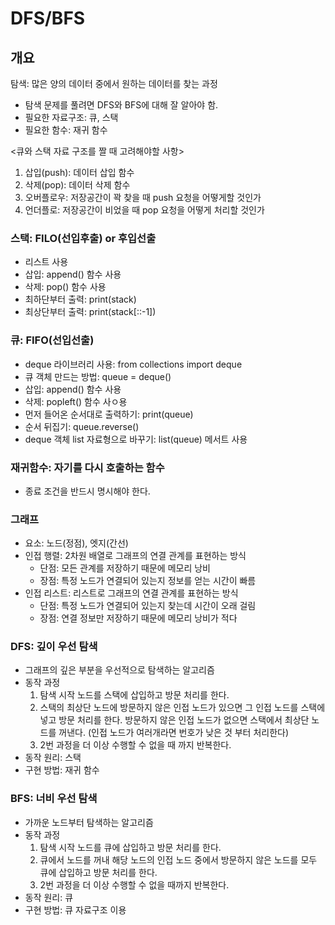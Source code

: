 # DFS/BFS

## 개요

탐색: 많은 양의 데이터 중에서 원하는 데이터를 찾는 과정

- 탐색 문제를 풀려면 DFS와 BFS에 대해 잘 알아야 함.
- 필요한 자료구조: 큐, 스택
- 필요한 함수: 재귀 함수

<큐와 스택 자료 구조를 짤 때 고려해야할 사항>

1. 삽입(push): 데이터 삽입 함수
2. 삭제(pop): 데이터 삭제 함수
3. 오버플로우: 저장공간이 꽉 찾을 때 push 요청을 어떻게할 것인가
4. 언더플로: 저장공간이 비었을 때 pop 요청을 어떻게 처리할 것인가

### 스택: FILO(선입후출) or 후입선출

- 리스트 사용
- 삽입: append() 함수 사용
- 삭제: pop() 함수 사용
- 최하단부터 출력: print(stack)
- 최상단부터 출력: print(stack[::-1])

### 큐: FIFO(선입선출)

- deque 라이브러리 사용: from collections import deque
- 큐 객체 만드는 방법: queue = deque()
- 삽입: append() 함수 사용
- 삭제: popleft() 함수 사ㅇ용
- 먼저 들어온 순서대로 출력하기: print(queue)
- 순서 뒤집기: queue.reverse()
- deque 객체 list 자료형으로 바꾸기: list(queue) 메서트 사용

### 재귀함수: 자기를 다시 호출하는 함수

- 종료 조건을 반드시 명시해야 한다.

### 그래프

- 요소: 노드(정점), 엣지(간선)
- 인접 행렬: 2차원 배열로 그래프의 연결 관계를 표현하는 방식
  - 단점: 모든 관계를 저장하기 때문에 메모리 낭비
  - 장점: 특정 노드가 연결되어 있는지 정보를 얻는 시간이 빠름
- 인접 리스트: 리스트로 그래프의 연결 관계를 표현하는 방식
  - 단점: 특정 노드가 연결되어 있는지 찾는데 시간이 오래 걸림
  - 장점: 연결 정보만 저장하기 때문에 메모리 낭비가 적다

### DFS: 깊이 우선 탐색

- 그래프의 깊은 부분을 우선적으로 탐색하는 알고리즘
- 동작 과정
  1. 탐색 시작 노드를 스택에 삽입하고 방문 처리를 한다.
  2. 스택의 최상단 노드에 방문하지 않은 인접 노드가 있으면 그 인접 노드를 스택에 넣고 방문 처리를 한다. 방문하지 않은 인접 노드가 없으면 스택에서 최상단 노드를 꺼낸다. (인접 노드가 여러개라면 번호가 낮은 것 부터 처리한다)
  3. 2번 과정을 더 이상 수행할 수 없을 때 까지 반복한다.
- 동작 원리: 스택
- 구현 방법: 재귀 함수

### BFS: 너비 우선 탐색

- 가까운 노드부터 탐색하는 알고리즘
- 동작 과정
  1. 탐색 시작 노드를 큐에 삽입하고 방문 처리를 한다.
  2. 큐에서 노드를 꺼내 해당 노드의 인접 노드 중에서 방문하지 않은 노드를 모두 큐에 삽입하고 방문 처리를 한다.
  3. 2번 과정을 더 이상 수행할 수 없을 때까지 반복한다.
- 동작 원리: 큐
- 구현 방법: 큐 자료구조 이용